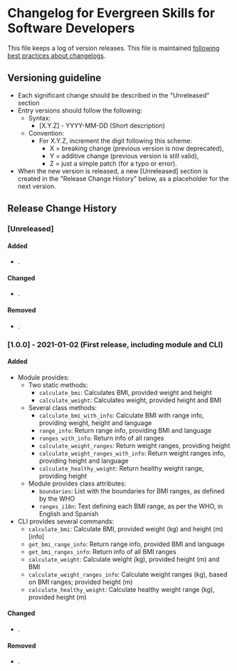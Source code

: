 # Changelog for Evergreen Skills for Software Developers

This file keeps a log of version releases. This file is maintained
[following best practices about changelogs](https://keepachangelog.com/en/1.0.0/).

## Versioning guideline

* Each significant change should be described in the "Unreleased" section
* Entry versions should follow the following:
  * Syntax:
    * [X.Y.Z] - YYYY-MM-DD (Short description)
  * Convention:
    * For X.Y.Z, increment the digit following this scheme:
      * X = breaking change (previous version is now deprecated),
      * Y = additive change (previous version is still valid),
      * Z = just a simple patch (for a typo or error).
* When the new version is released, a new [Unreleased] section is created in the "Release Change History" below, as a 
placeholder for the next version.

## Release Change History

### [Unreleased]

#### Added

* .

#### Changed

* .

#### Removed

* .


### [1.0.0] - 2021-01-02 (First release, including module and CLI)

#### Added

* Module provides:
    * Two static methods:
        * `calculate_bmi`: Calculates BMI, provided weight and height
        * `calculate_weight`: Calculates weight, provided height and BMI
    * Several class methods:
        * `calculate_bmi_with_info`: Calculate BMI with range info, providing weight, height and language
        * `range_info`: Return range info, providing BMI and language
        * `ranges_with_info`: Return info of all ranges
        * `calculate_weight_ranges`: Return weight ranges, providing height 
        * `calculate_weight_ranges_with_info`: Return weight ranges info, providing height and language
        * `calculate_healthy_weight`: Return healthy weight range, providing height
    * Module provides class attributes:
        * `boundaries`: List with the boundaries for BMI ranges, as defined by the WHO
        * `ranges_i18n`: Text defining each BMI range, as per the WHO, in English and Spanish
* CLI provides several commands:
    * `calculate_bmi`: Calculate BMI, provided weight (kg) and height (m) [info]
    * `get_bmi_range_info`: Return range info, provided BMI and language
    * `get_bmi_ranges_info`: Return info of all BMI ranges
    * `calculate_weight`: Calculate weight (kg), provided height (m) and BMI
    * `calculate_weight_ranges_info`: Calculate weight ranges (kg), based on BMI ranges; provided height (m)
    * `calculate_healthy_weight`: Calculate healthy weight range (kg), provided height (m)

#### Changed

* .

#### Removed

* .
